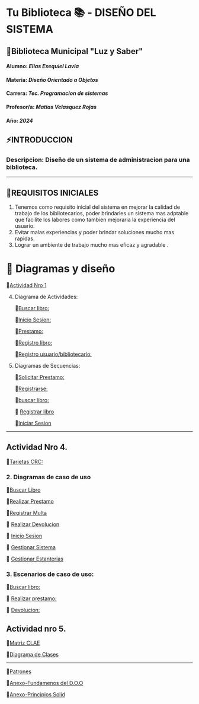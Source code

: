 # Tu Biblioteca :books: - DISEÑO DEL SISTEMA #


## :small_orange_diamond:Biblioteca Municipal "Luz y Saber" 
#### Alumno: *Elias Exequiel Lavia*
#### Materia: *Diseño Orientado a Objetos*
#### Carrera: *Tec. Programacion de sistemas*
#### Profesor/a: *Matias Velasquez Rojas*
#### Año: *2024*



## :zap:INTRODUCCION
### Descripcion: Diseño de un sistema de administracion para una biblioteca.
***
## :small_orange_diamond:REQUISITOS INICIALES

1)	Tenemos como requisito inicial del sistema en mejorar la calidad de trabajo de los bibliotecarios, poder brindarles un sistema mas adptable que facilite los labores como tambien mejoraria la experiencia del usuario.
2)	Evitar malas experiencias y poder brindar soluciones mucho mas rapidas.
3)	Lograr un ambiente de trabajo mucho mas eficaz y agradable .

# :arrow_down_small: Diagramas y diseño

:link:[Actividad Nro 1](https://github.com/Lavianach/Mis-Entregas/raw/main/ACTIVIDAD%20OBLIGATORIA%20N%C2%AA1%20elias%20exequiel%20lavia%20(1).pdf)

4. Diagrama de Actividades:

      :link:[Buscar libro:](https://github.com/Lavianach/Mis-Entregas/raw/main/Diagrama%20Buscar%20libro.drawio.pdf)
      
      :link:[Inicio Sesion:](https://github.com/Lavianach/Mis-Entregas/raw/main/Diagrama%20inicio%20sesion.drawio.pdf)

      :link:[Prestamo:](https://drive.google.com/file/d/1JcwfSAi2LRwyRd4fYu-Pokqee2UxRSFY/view?usp=drive_lin)

      :link:[Registro libro:](https://github.com/Lavianach/Mis-Entregas/raw/main/diagrama%20REGISTRO%20LIBRO.drawio.pdf)

      :link:[Registro usuario/bibliotecario:](https://github.com/Lavianach/Mis-Entregas/raw/main/Diagrama%20Registros.drawio.pdf)


 5. Diagramas de Secuencias:

    :link:[Solicitar Prestamo:](https://github.com/Lavianach/Mis-Entregas/raw/main/SolicitarPrestamoSecuencia.drawio.pdf)

      :link:[Registrarse:](https://github.com/Lavianach/Mis-Entregas/raw/main/diagrama%20secuencias%20registrarse%20.drawio.pdf)

      :link:[buscar libro:](https://github.com/Lavianach/Mis-Entregas/raw/main/diagramaSecuenciabuscar%20libro.drawio.pdf)
    
      :link: [Registrar libro](https://github.com/Lavianach/Mis-Entregas/raw/main/diagrama%20secuencias%20registro%20libro.drawio.pdf)

       :link:[Iniciar Sesion](https://github.com/Lavianach/Mis-Entregas/raw/main/diagrama%20secuencias%20Iniciar%20Sesion.drawio.pdf)
   
***


## Actividad Nro 4.

:link:[Tarjetas CRC:](https://drive.google.com/file/d/1IJoEIDM9eljXWxspZafo-gLZGjmy2QXL/view?usp=sharing)

### 2. Diagramas de caso de uso
   
:link:[Buscar Libro](https://github.com/Lavianach/Mis-Entregas/raw/main/diagrama%20CU%20Buscar%20libro.drawio.pdf)

:link:[Realizar Prestamo](https://github.com/Lavianach/Mis-Entregas/raw/main/diagrama%20CU%20Realizar%20Prestamo.drawio.pdf)
 
  :link:[Registrar Multa](https://drive.google.com/file/d/1U1bZcDRcG16eNgm1q_3auezleRcy_4b2/view?usp=drive_link)
  
  :link: [Realizar Devolucion](https://github.com/Lavianach/Mis-Entregas/raw/main/diagrama%20CU%20Realizar%20Devolucion.drawio.pdf)
  
  :link: [Inicio Sesion](https://github.com/Lavianach/Mis-Entregas/raw/main/diagrama%20CU%20Inicio%20Sesion.drawio.pdf)
  
 :link:  [Gestionar Sistema](https://github.com/Lavianach/Mis-Entregas/raw/main/diagrama%20CU%20Gestionarsistema.drawio.pdf)
  
  :link: [Gestionar Estanterias](https://github.com/Lavianach/Mis-Entregas/raw/main/diagrama%20CU%20Gestionar%20Estanteria.drawio.pdf)
  
   
### 3. Escenarios de caso de uso:

   :link:[Buscar libro:](https://docs.google.com/spreadsheets/d/1nNJW64TALeI7IafefapFRiij8XQjeipf/edit?usp=drive_link&ouid=107823519741972166430&rtpof=true&sd=true)

  :link: [Realizar prestamo:](https://docs.google.com/spreadsheets/d/1WE3AQyxqIU0GEVOzi98PDYIpI2DlJEEq/edit?usp=drive_link&rtpof=true&sd=true)

  :link: [Devolucion:](https://docs.google.com/spreadsheets/d/1Vew6IvrnXxGvIQ31BXdbCIDQwfCvSR-R/edit?usp=drive_link&rtpof=true&sd=true)

  ## Actividad nro 5.

:link:[Matriz CLAE](https://docs.google.com/spreadsheets/d/13DYqovR8XBa98I7tNi9c6n_8Vu-RePy7/edit?usp=sharing&ouid=107823519741972166430&rtpof=true&sd=true)

:link:[Diagrama de Clases](https://drive.google.com/file/d/16V6FEHywA3oYAP07dxAyf7sJyU3MsT8P/view?usp=sharing)
***

:link:[Patrones](https://docs.google.com/document/d/1e8AZtHIAGR4ZRmO8Rsm9i-loXM81S8k8/edit?usp=sharing&ouid=107823519741972166430&rtpof=true&sd=true)

:link:[Anexo-Fundamenos del D.O.O](https://github.com/Lavianach/Mis-Entregas/blob/main/anexo.md)

:link:[Anexo-Principios Solid](https://docs.google.com/document/d/1nO1N9kLmHE8KNTpOzHByDDRuVzj-GS9tBrG1susGCV4/edit?usp=sharing)



  


      

   

    


